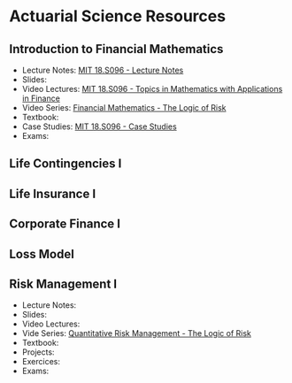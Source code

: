 # Actuarial Science Resources

## Introduction to Financial Mathematics

- Lecture Notes: [MIT 18.S096 - Lecture Notes](https://ocw.mit.edu/courses/mathematics/18-s096-topics-in-mathematics-with-applications-in-finance-fall-2013/lecture-notes/)
- Slides:
- Video Lectures: [MIT 18.S096 - Topics in Mathematics with Applications in Finance](https://www.youtube.com/playlist?list=PLUl4u3cNGP63ctJIEC1UnZ0btsphnnoHR)
- Video Series: [Financial Mathematics - The Logic of Risk](https://www.youtube.com/playlist?list=PLgCR5H4IzggF_w7l1WSYMaoDSZNNkk9gE)
- Textbook:
- Case Studies: [MIT 18.S096 - Case Studies](https://ocw.mit.edu/courses/mathematics/18-s096-topics-in-mathematics-with-applications-in-finance-fall-2013/case-studies/)
- Exams:

## Life Contingencies I


## Life Insurance I



## Corporate Finance I


## Loss Model


## Risk Management I

- Lecture Notes:
- Slides:
- Video Lectures:
- Vide Series: [Quantitative Risk Management - The Logic of Risk](https://www.youtube.com/playlist?list=PLgCR5H4IzggHyHw8dalrVHqHAqZfmTeWa)
- Textbook:
- Projects:
- Exercices:
- Exams:
